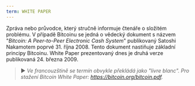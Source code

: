 ```yaml
---
term: WHITE PAPER
---
```


Zpráva nebo průvodce, který stručně informuje čtenáře o složitém problému. V případě Bitcoinu se jedná o vědecký dokument s názvem "*Bitcoin: A Peer-to-Peer Electronic Cash System*" publikovaný Satoshi Nakamotem poprvé 31. října 2008. Tento dokument nastiňuje základní principy Bitcoinu. White Paper prezentovaný dnes je druhá verze publikovaná 24. března 2009.

> ► *Ve francouzštině se termín obvykle překládá jako "livre blanc". Pro stažení Bitcoin White Paper: https://bitcoin.org/bitcoin.pdf.*